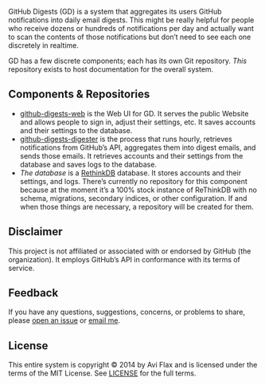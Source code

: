 GitHub Digests (GD) is a system that aggregates its users GitHub notifications into daily email digests. This might be really helpful for people who receive dozens or hundreds of notifications per day and actually want to scan the contents of those notifications but don’t need to see each one discretely in realtime.

GD has a few discrete components; each has its own Git repository. *This* repository exists to host documentation for the overall system.

## Components & Repositories

* [github-digests-web](https://github.com/aviflax/github-digests-web) is the Web UI for GD. It serves the public Website and allows people to sign in, adjust their settings, etc. It saves accounts and their settings to the database.
* [github-digests-digester](https://github.com/aviflax/github-digests-digester) is the process that runs hourly, retrieves notifications from GitHub’s API, aggregates them into digest emails, and sends those emails. It retrieves accounts and their settings from the database and saves logs to the database.
* *The database* is a [RethinkDB](http://rethinkdb.com) database. It stores accounts and their settings, and logs. There’s currently no repository for this component because at the moment it’s a 100% stock instance of ReThinkDB with no schema, migrations, secondary indices, or other configuration. If and when those things are necessary, a repository will be created for them.

## Disclaimer

This project is not affiliated or associated with or endorsed by GitHub (the organization). It employs GitHub’s API in conformance with its terms of service.

## Feedback

If you have any questions, suggestions, concerns, or problems to share, please [open an issue](https://github.com/aviflax/github-digests/issues/new) or [email me](mailto:avi+gd@aviflax.com?subject=GitHub+Digests+Rocks).

## License

This entire system is copyright © 2014 by Avi Flax and is licensed under the terms of the MIT License. See [LICENSE](LICENSE) for the full terms.
